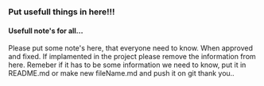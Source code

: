 ### Put usefull things in here!!!

#### Usefull note's for all...

  Please put some note's here, that everyone need to know. When approved and fixed. 
  If implamented in the project please remove the information from here. 
  Remeber if it has to be some information we need to know, put it in README.md or make 
  new fileName.md and push it on git thank you..
